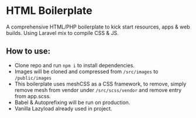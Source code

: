 # HTML Boilerplate
A comprehensive HTML/PHP boilerplate to kick start resources, apps & web builds. Using Laravel mix to compile CSS & JS.

## How to use:
- Clone repo and run ```npm i``` to install dependencies.
- Images will be cloned and compressed from ```/src/images``` to ```/public/images```
- This boilerplate uses meshCSS as a CSS framework, to remove, simply remove mesh from vendor under ```/src/scss/vendor``` and remove entry from app.scss.
- Babel & Autoprefixing will be run on production.
- Vanilla Lazyload already used in project.
